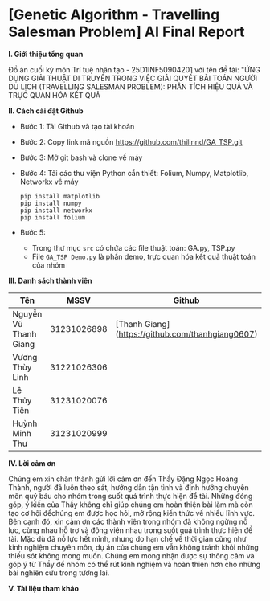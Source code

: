 # [Genetic Algorithm - Travelling Salesman Problem] AI Final Report

**I. Giới thiệu tổng quan**

Đồ án cuối kỳ môn Trí tuệ nhân tạo - 25D1INF50904201 với tên đề tài: "ỨNG DỤNG GIẢI THUẬT DI TRUYỀN TRONG VIỆC GIẢI QUYẾT BÀI TOÁN NGƯỜI DU LỊCH (TRAVELLING SALESMAN PROBLEM): PHÂN TÍCH HIỆU QUẢ VÀ TRỰC QUAN HÓA KẾT QUẢ

**II. Cách cài đặt Github**

* Bước 1: Tải Github và tạo tài khoản
* Bước 2: Copy link mã nguồn https://github.com/thilinnd/GA_TSP.git
* Bước 3: Mở git bash và clone về máy
* Bước 4: Tải các thư viện Python cần thiết: Folium, Numpy, Matplotlib, Networkx về máy
  
  ```
  pip install matplotlib
  pip install numpy
  pip install networkx
  pip install folium
  ```
* Bước 5:
  * Trong thư mục ```src``` có chứa các file thuật toán: GA.py, TSP.py
  * File ```GA_TSP Demo.py``` là phần demo, trực quan hóa kết quả thuật toán của nhóm

**III. Danh sách thành viên**

| **Tên** | **MSSV** |**Github**
----------|----------|----------
Nguyễn Vũ Thanh Giang | 31231026898 | [Thanh Giang] (https://github.com/thanhgiang0607)
Vương Thùy Linh | 31221026306
Lê Thủy Tiên | 31231020076
Huỳnh Minh Thư | 31231020999

**IV. Lời cảm ơn**

Chúng em xin chân thành gửi lời cảm ơn đến Thầy Đặng Ngọc Hoàng Thành, người đã luôn theo sát, hướng dẫn tận tình và định hướng chuyên môn quý báu cho nhóm trong suốt quá trình thực hiện đề tài. Những đóng góp, ý kiến của Thầy không chỉ giúp chúng em hoàn thiện bài làm mà còn tạo cơ hội đểchúng em được học hỏi, mở rộng kiến thức về nhiều lĩnh vực.
Bên cạnh đó, xin cảm ơn các thành viên trong nhóm đã không ngừng nỗ lực, cùng nhau hỗ trợ và động viên nhau trong suốt quá trình thực hiện đề tài.
Mặc dù đã nỗ lực hết mình, nhưng do hạn chế về thời gian cũng như kinh nghiệm chuyên môn, dự án của chúng em vẫn không tránh khỏi những thiếu sót không mong muốn. Chúng em mong nhận được sự thông cảm và góp ý từ Thầy để nhóm có thể rút kinh nghiệm và hoàn thiện hơn cho những bài nghiên cứu trong tương lai.

**V. Tài liệu tham khảo**

  
